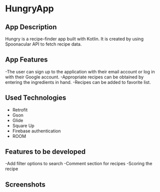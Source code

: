 # HungryApp

## App Description
Hungry is a recipe-finder app built with Kotlin.
It is created by using Spoonacular API to fetch recipe data.

## App Features
 -The user can sign up to the application with their email account or log in with their Google account.
 -Appropriate recipes can be obtained by entering the ingredients in hand.
 -Recipes can be added to favorite list.

## Used Technologies
- Retrofit
- Gson
- Glide
- Square Up
- Firebase authentication
- ROOM 

## Features to be developed
 -Add filter options to search
 -Comment section for recipes
 -Scoring the recipe

## Screenshots
